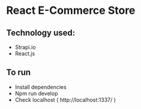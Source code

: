 # React E-Commerce Store

## Technology used:
* Strapi.io
* React.js

## To run
* Install dependencies
* Npm run develop
* Check localhost ( http://localhost:1337/ )
